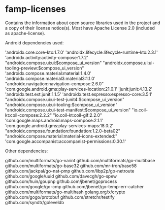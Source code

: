 # famp-licenses
Contains the information about open source libraries used in the project and a copy of their license notice(s). Most have Apache License 2.0 (included as apache-license).

Android dependencies used:

'androidx.core:core-ktx:1.7.0'
'androidx.lifecycle:lifecycle-runtime-ktx:2.3.1'
'androidx.activity:activity-compose:1.7.2'
"androidx.compose.ui:ui:$compose_ui_version"
"androidx.compose.ui:ui-tooling-preview:$compose_ui_version"
'androidx.compose.material:material:1.4.0'
'androidx.compose.material3:material3:1.1.0'
"androidx.navigation:navigation-compose:2.6.0"
'com.google.android.gms:play-services-location:21.0.1'
'junit:junit:4.13.2'
'androidx.test.ext:junit:1.1.5'
'androidx.test.espresso:espresso-core:3.5.1'
"androidx.compose.ui:ui-test-junit4:$compose_ui_version"
"androidx.compose.ui:ui-tooling:$compose_ui_version"
"androidx.compose.ui:ui-test-manifest:$compose_ui_version"
"io.coil-kt:coil-compose:2.2.2"
"io.coil-kt:coil-gif:2.2.0"
'com.google.maps.android:maps-compose:2.1.1'
'com.google.android.gms:play-services-maps:18.0.2'
"androidx.compose.foundation:foundation:1.2.0-beta02"
"androidx.compose.material:material-icons-extended:"
'com.google.accompanist:accompanist-permissions:0.30.1'

Other dependencies:

github.com/multiformats/go-varint
github.com/multiformats/go-multibase
github.com/multiformats/go-base32
github.com/mr-tron/base58
github.com/jackpal/go-nat-pmp
github.com/libp2p/go-netroute
github.com/google/uuid
github.com/davecgh/go-spew
github.com/huin/goupnp
github.com/jbenet/goprocess
github.com/google/go-cmp
github.com/jbenet/go-temp-err-catcher
github.com/multiformats/go-multihash
golang.org/x/crypto
github.com/gogo/protobuf
github.com/stretchr/testify 
github.com/syndtr/goleveldb
